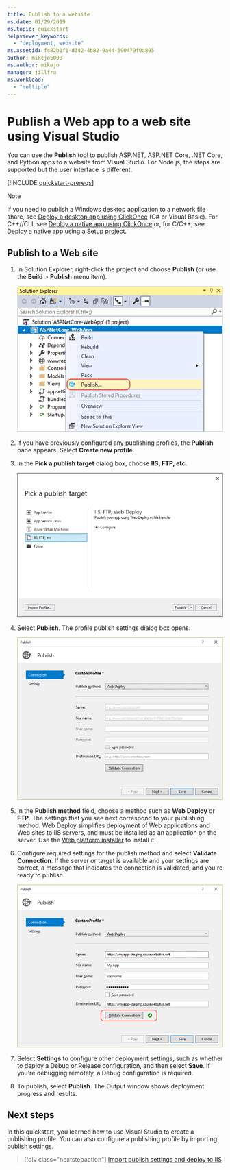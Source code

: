 ```yaml
---
title: Publish to a website
ms.date: 01/29/2019
ms.topic: quickstart
helpviewer_keywords:
  - "deployment, website"
ms.assetid: fc82b1f1-d342-4b82-9a44-590479f0a895
author: mikejo5000
ms.author: mikejo
manager: jillfra
ms.workload:
  - "multiple"
---
```

# Publish a Web app to a web site using Visual Studio

You can use the **Publish** tool to publish ASP.NET, ASP.NET Core, .NET Core, and Python apps to a website from Visual Studio. For Node.js, the steps are supported but the user interface is different.

[!INCLUDE [quickstart-prereqs](includes/quickstart-prereqs.md)]

> [!NOTE]
> If you need to publish a Windows desktop application to a network file share, see [Deploy a desktop app using ClickOnce](how-to-publish-a-clickonce-application-using-the-publish-wizard.md) (C# or Visual Basic). For C++//CLI, see [Deploy a native app using ClickOnce](/cpp/windows/clickonce-deployment-for-visual-cpp-applications) or, for C/C++, see [Deploy a native app using a Setup project](/cpp/windows/walkthrough-deploying-a-visual-cpp-application-by-using-a-setup-project).

## Publish to a Web site

1. In Solution Explorer, right-click the project and choose **Publish** (or use the **Build** > **Publish** menu item).

    ![The Publish command on the project context menu in Solution Explorer](../deployment/media/quickstart-publish.png "Choose Publish")

1. If you have previously configured any publishing profiles, the **Publish** pane appears. Select **Create new profile**.

1. In the **Pick a publish target** dialog box, choose **IIS, FTP, etc**.

    ![Choose IIS, FTP, etc.](../deployment/media/quickstart-publish-iis-ftp.png "Choose IIS, FTP, etc.")

1. Select **Publish**. The profile publish settings dialog box opens.

    ![Choose Folder](../deployment/media/quickstart-publish-settings-web.png "Choose Folder")

1. In the **Publish method** field, choose a method such as **Web Deploy** or **FTP**. The settings that you see next correspond to your publishing method. Web Deploy simplifies deployment of Web applications and Web sites to IIS servers, and must be installed as an application on the server. Use the [Web platform installer](https://www.microsoft.com/web/downloads/platform.aspx) to install it.

1. Configure required settings for the publish method and select **Validate Connection**. If the server or target is available and your settings are correct, a message that indicates the connection is validated, and you're ready to publish.

    ![Validate your connection](../deployment/media/quickstart-publish-web-deploy.png "Validate your connection")

1. Select **Settings** to configure other deployment settings, such as whether to deploy a Debug or Release configuration, and then select **Save**. If you're debugging remotely, a Debug configuration is required.

1. To publish, select **Publish**. The Output window shows deployment progress and results.

## Next steps

In this quickstart, you learned how to use Visual Studio to create a publishing profile. You can also configure a publishing profile by importing publish settings.

> [!div class="nextstepaction"]
> [Import publish settings and deploy to IIS](tutorial-import-publish-settings-iis.md)
